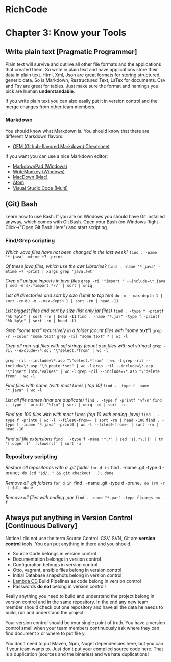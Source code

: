 # RichCode
# Chapter 3: Know your Tools

## Write plain text [Pragmatic Programmer]
Plain text will survive and outlive all other file formats and the applications that created them. So write in plain text and have applications store their data in plain text. Html, Xml, Json are great formats for storing structured, generic data. So is Markdown, Restructured Text, LaTex for documents. Csv and Tsv are great for tables. Just make sure the format and namings you pick are human __understandable__.

If you write plain text you can also easily put it in version control and the merge changes from other team members.

### Markdown

You should know what Markdown is. You should know that there are different Markdown flavors.

* [GFM (Github-flavored Markdown) Cheatsheet](https://github.com/adam-p/markdown-here/wiki/Markdown-Cheatsheet)

If you want you can use a nice Markdown editor:

* [MarkdownPad (Windows)](http://markdownpad.com/)
* [WriteMonkey (Windows)](http://writemonkey.com/index.php)
* [MacDown (Mac)](http://macdown.uranusjr.com/)
* [Atom](https://atom.io/)
* [Visual Studio Code (Multi)](https://code.visualstudio.com/Download)

## (Git) Bash
Learn how to use Bash. If you are on Windows you should have Git installed anyway, which comes with Git Bash. Open your Bash (on Windows Right-Click->"Open Git Bash Here") and start scripting.

### Find/Grep scripting
*Which Java files have not been changed in the last week?*
`find . -name '*.java' -mtime +7 -print`

*Of these java files, which use the awt Libraries?* 
`find . -name '*.java' -mtime +7 -print | xargs grep 'java.awt'`

*Grep all unique imports in java files*
`grep -ri '^import ' --include=\*.java | sed -e's/.*import *//' | sort | uniq`

*List all directories and sort by size (Limit to top ten)*
`du -m --max-depth 1 | sort -rn`
`du -m --max-depth 1 | sort -rn | head -11`

*List biggest files and sort by size (list only jar files)*
`find . -type f -printf "%k %p\n" | sort -rn | head -11`
`find . -name "*.jar" -type f -printf "%k %p\n" | sort -rn | head -11`

*Grep "some text" recursively in a folder (count files with "some text")*
`grep -r --color "some text"`
`grep -ril "some text" * | wc -l`

*Grep all non-sql files with sql strings (count asp files with sql strings)*
`grep -ril --exclude=\*.sql "\"select.*from" | wc -l`

`grep -ril --include=\*.asp "\"select.*from" | wc -l`
`grep -ril --include=\*.asp "\"update.*set" | wc -l`
`grep -ril --include=\*.asp "\"insert into.*values" | wc -l`
`grep -ril --include=\*.asp "\"delete from" | wc -l`

*Find files with name (with most Lines | top 10)*
`find . -type f -name "*.java" | wc -l`

*List all file names (that are duplicate)*
`find . -type f -printf "%f\n"`
`find . -type f -printf "%f\n" | sort | uniq -cd | sort -rn`

*Find top 100 files with with most Lines (top 10 with ending .java)*
`find . -type f -print0 | wc -l --files0-from=- | sort -rn | head -100`
`find . -type f -iname "*.java" -print0 | wc -l --files0-from=- | sort -rn | head -10`

*Find all file extensions*
`find . -type f -name '*.*' | sed 's|.*\.||' | tr '[:upper:]' '[:lower:]' | sort -u`

### Repository scripting
*Restore all repositories with a .git folder*
`for d in `find . -name .git -type d -prune`; do (cd "$d/.." && git checkout . ); done`

*Remove all .git folders*
`for d in `find . -name .git -type d -prune`; do (rm -r -f $d); done`

*Remove all files with ending .par*
`find . -name "*.par" -type f|xargs rm -f`

## Always put anything in Version Control [Continuous Delivery]
Notice I did not use the term Source Control. CSV, SVN, Git are __version control__ tools. You can put anything in there and you should. 

* Source Code belongs in version control
* Documentation belongs in version control
* Configuration belongs in version control
* Otto, vagrant, ansible files belong in version control
* Initial Database snapshots belong in version control
* [Lambda CD](http://www.lambda.cd/) Build Pipelines as code belong in version control
* Passwords __do not__ belong in version control!

Really anything you need to build and understand the project belong in version control and in the same repository. In the end any new team member should check out one repository and have all the data he needs to build, run and understand the project. 

Your version control should be your single point of truth. You have a version control smell when your team members continuously ask where they can find document x or where to put file y.

You don't need to put Maven, Npm, Nuget dependencies here, but you can if your team wants to. Just don't put your compiled source code here. That is a duplication (sources and the binaries) and we hate duplications!
